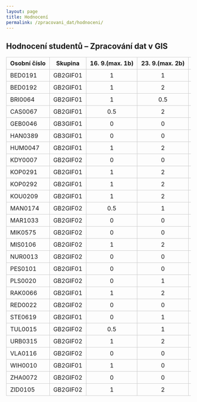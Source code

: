 ```yaml
---
layout: page
title: Hodnocení
permalink: /zpracovani_dat/hodnoceni/
---
```


<h2>Hodnocení studentů – Zpracování dat v GIS</h2>

<style>
table { width: 100%; border-collapse: collapse; overflow-x: auto; display: block; }
th, td { border: 1px solid #ccc; padding: 6px 10px; text-align: center; white-space: nowrap; }
th:first-child, td:first-child { text-align: left; }
</style>

<table>
  <thead>
    <tr>
      <th>Osobní číslo</th>
      <th>Skupina</th>
      <th>16. 9.(max. 1b)</th>
      <th>23. 9.(max. 2b)</th>
      <th>30. 9.(max. 2b)</th>
      <th>7. 10.(max. 1b)</th>
      <th>14. 10.(max. 2b)</th>
      <th>21. 10.</th>
      <th>28. 10.(max. 2b)</th>
      <th>4. 11.(max. 2b)</th>
      <th>11. 11.(max. 2b)</th>
      <th>18. 11.(max. 3b)</th>
      <th>25. 11.(max. 3b)</th>
      <th>2. 12.(max. 3b)</th>
      <th>Mapová algebra (max.5b)</th>
      <th>Autokorekce (max.5b)</th>
    </tr>
  </thead>
  <tbody>
    <tr><td>BED0191</td><td>GB2GIF01</td><td>1</td><td>1</td><td>2</td><td>1</td><td>0</td><td>0</td><td>0</td><td>0</td><td>0</td><td>0</td><td>0</td><td>0</td></tr>
    <tr><td>BED0192</td><td>GB2GIF01</td><td>1</td><td>2</td><td>2</td><td>1</td><td>0</td><td>0</td><td>0</td><td>0</td><td>0</td><td>0</td><td>0</td><td>0</td></tr>
    <tr><td>BRI0064</td><td>GB2GIF01</td><td>1</td><td>0.5</td><td>2</td><td>0</td><td>0</td><td>0</td><td>0</td><td>0</td><td>0</td><td>0</td><td>0</td><td>0</td></tr>
    <tr><td>CAS0067</td><td>GB2GIF01</td><td>0.5</td><td>2</td><td>2</td><td>1</td><td>0</td><td>0</td><td>0</td><td>0</td><td>0</td><td>0</td><td>0</td><td>0</td></tr>
    <tr><td>GEB0046</td><td>GB3GIF01</td><td>0</td><td>0</td><td>0</td><td>0</td><td>0</td><td>0</td><td>0</td><td>0</td><td>0</td><td>0</td><td>0</td><td>0</td></tr>
    <tr><td>HAN0389</td><td>GB3GIF01</td><td>0</td><td>0</td><td>0</td><td>0</td><td>0</td><td>0</td><td>0</td><td>0</td><td>0</td><td>0</td><td>0</td><td>0</td></tr>
    <tr><td>HUM0047</td><td>GB2GIF01</td><td>1</td><td>2</td><td>2</td><td>1</td><td>0</td><td>0</td><td>0</td><td>0</td><td>0</td><td>0</td><td>0</td><td>0</td></tr>
    <tr><td>KDY0007</td><td>GB2GIF02</td><td>0</td><td>0</td><td>0</td><td>0</td><td>0</td><td>0</td><td>0</td><td>0</td><td>0</td><td>0</td><td>0</td><td>0</td></tr>
    <tr><td>KOP0291</td><td>GB2GIF01</td><td>1</td><td>2</td><td>2</td><td>1</td><td>0</td><td>0</td><td>0</td><td>0</td><td>0</td><td>0</td><td>0</td><td>0</td></tr>
    <tr><td>KOP0292</td><td>GB2GIF01</td><td>1</td><td>2</td><td>2</td><td>1</td><td>0</td><td>0</td><td>0</td><td>0</td><td>0</td><td>0</td><td>0</td><td>0</td></tr>
    <tr><td>KOU0209</td><td>GB2GIF01</td><td>1</td><td>2</td><td>2</td><td>1</td><td>0</td><td>0</td><td>0</td><td>0</td><td>0</td><td>0</td><td>0</td><td>0</td></tr>
    <tr><td>MAN0174</td><td>GB2GIF02</td><td>0.5</td><td>1</td><td>2</td><td>1</td><td>0</td><td>0</td><td>0</td><td>0</td><td>0</td><td>0</td><td>0</td><td>0</td></tr>
    <tr><td>MAR1033</td><td>GB2GIF02</td><td>0</td><td>0</td><td>0</td><td>0</td><td>0</td><td>0</td><td>0</td><td>0</td><td>0</td><td>0</td><td>0</td><td>0</td></tr>
    <tr><td>MIK0575</td><td>GB2GIF02</td><td>0</td><td>0</td><td>0</td><td>0</td><td>0</td><td>0</td><td>0</td><td>0</td><td>0</td><td>0</td><td>0</td><td>0</td></tr>
    <tr><td>MIS0106</td><td>GB2GIF02</td><td>1</td><td>2</td><td>2</td><td>0</td><td>0</td><td>0</td><td>0</td><td>0</td><td>0</td><td>0</td><td>0</td><td>0</td></tr>
    <tr><td>NUR0013</td><td>GB2GIF02</td><td>0</td><td>0</td><td>0</td><td>0</td><td>0</td><td>0</td><td>0</td><td>0</td><td>0</td><td>0</td><td>0</td><td>0</td></tr>
    <tr><td>PES0101</td><td>GB2GIF01</td><td>0</td><td>0</td><td>0</td><td>0</td><td>0</td><td>0</td><td>0</td><td>0</td><td>0</td><td>0</td><td>0</td><td>0</td></tr>
    <tr><td>PLS0020</td><td>GB2GIF02</td><td>0</td><td>1</td><td>2</td><td>1</td><td>0</td><td>0</td><td>0</td><td>0</td><td>0</td><td>0</td><td>0</td><td>0</td></tr>
    <tr><td>RAK0066</td><td>GB2GIF01</td><td>1</td><td>2</td><td>2</td><td>1</td><td>0</td><td>0</td><td>0</td><td>0</td><td>0</td><td>0</td><td>0</td><td>0</td></tr>
    <tr><td>RED0022</td><td>GB2GIF02</td><td>0</td><td>0</td><td>0</td><td>0</td><td>0</td><td>0</td><td>0</td><td>0</td><td>0</td><td>0</td><td>0</td><td>0</td></tr>
    <tr><td>STE0619</td><td>GB2GIF01</td><td>0</td><td>1</td><td>2</td><td>1</td><td>0</td><td>0</td><td>0</td><td>0</td><td>0</td><td>0</td><td>0</td><td>0</td></tr>
    <tr><td>TUL0015</td><td>GB2GIF02</td><td>0.5</td><td>1</td><td>2</td><td>1</td><td>0</td><td>0</td><td>0</td><td>0</td><td>0</td><td>0</td><td>0</td><td>0</td></tr>
    <tr><td>URB0315</td><td>GB2GIF02</td><td>1</td><td>2</td><td>2</td><td>1</td><td>0</td><td>0</td><td>0</td><td>0</td><td>0</td><td>0</td><td>0</td><td>0</td></tr>
    <tr><td>VLA0116</td><td>GB2GIF02</td><td>0</td><td>0</td><td>0</td><td>0</td><td>0</td><td>0</td><td>0</td><td>0</td><td>0</td><td>0</td><td>0</td><td>0</td></tr>
    <tr><td>WIH0010</td><td>GB2GIF01</td><td>1</td><td>0</td><td>2</td><td>1</td><td>0</td><td>0</td><td>0</td><td>0</td><td>0</td><td>0</td><td>0</td><td>0</td></tr>
    <tr><td>ZHA0072</td><td>GB2GIF02</td><td>0</td><td>0</td><td>0</td><td>0</td><td>0</td><td>0</td><td>0</td><td>0</td><td>0</td><td>0</td><td>0</td><td>0</td></tr>
    <tr><td>ZID0105</td><td>GB2GIF02</td><td>1</td><td>2</td><td>0</td><td>1</td><td>0</td><td>0</td><td>0</td><td>0</td><td>0</td><td>0</td><td>0</td><td>0</td></tr>
  </tbody>
</table>
